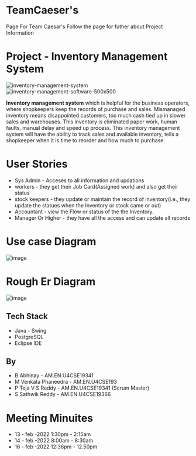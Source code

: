 # TeamCaeser's
Page For Team Caesar's Follow the page for futher about Project Information 

# Project - Inventory Management System
![inventory-management-system](https://user-images.githubusercontent.com/64905661/153710221-411454b8-ca4a-4c47-b125-d7231c2857fa.png)
![inventory-management-software-500x500](https://user-images.githubusercontent.com/64905661/153710414-dff39402-e744-4ff6-a7f3-bc9d9d33d50c.png)

**Inventory management system** which is helpful for the business operators, where shopkeepers keep the records of purchase and sales. Mismanaged inventory means disappointed customers, too much cash tied up in slower sales and warehouses. This inventory is eliminated paper work, human faults, manual delay and speed up process. This inventory management system will have the ability to track sales and available inventory, tells a shopkeeper when it is time to reorder and how much to purchase.

# User Stories
* Sys Admin - Acceses to all information and updations
* workers - they get their Job Card(Assigned work) and also get their status
* stock keepers - they update or maintain the record of inventory(i.e., they update the statues when the Inventory or stock came or out)
* Accountant - view the Flow or status of the the Inventory.
* Manager Or Higher - they have all the access and can update all records

# Use case Diagram  
![image](https://user-images.githubusercontent.com/64905661/154225627-af451447-1dbf-4f85-a770-4706ec2939b1.png)

# Rough Er Diagram
![image](https://user-images.githubusercontent.com/64905661/154222803-f9e8365f-58d7-4091-a2fc-0584233260e6.png)


## Tech Stack
* Java - Swing
* PostgreSQL
* Eclipse IDE

## By
* B Abhinay - AM.EN.U4CSE19341
* M Venkata Phaneedra - AM.EN.U4CSE193
* P Teja V S Reddy - AM.EN.U4CSE19341 (Scrum Master)
* S Sathwik Reddy - AM.EN.U4CSE19366

# Meeting Minuites
* 13 - feb -2022 1:30pm - 2:15am
* 14 - feb -2022 8:00am - 8:30am
* 16 - feb -2022 12:36pm - 12.50pm
